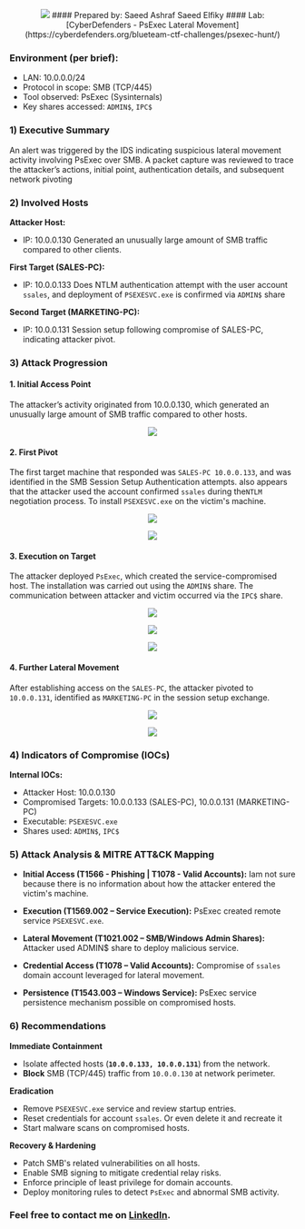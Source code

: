 <p align ="center">
    <img src= "/socPhoto/Saeed_Elfiky__Incident_PsExec.svg"
</p>
#### Prepared by: Saeed Ashraf Saeed Elfiky 
#### Lab: [CyberDefenders - PsExec Lateral Movement](https://cyberdefenders.org/blueteam-ctf-challenges/psexec-hunt/)

### Environment (per brief):
- LAN: 10.0.0.0/24 
- Protocol in scope: SMB (TCP/445) 
- Tool observed: PsExec (Sysinternals) 
- Key shares accessed: `ADMIN$`, `IPC$ `

### 1) Executive Summary
An alert was triggered by the IDS indicating suspicious lateral movement activity involving PsExec over SMB. A packet capture was reviewed to trace the attacker’s actions, initial point, authentication details, and subsequent network pivoting
### 2) Involved Hosts

**Attacker Host:**    
- IP: 10.0.0.130
	Generated an unusually large amount of SMB traffic compared to other clients.
	
**First Target (SALES-PC):**
- IP: 10.0.0.133
	Does NTLM authentication attempt with the user account `ssales`, and deployment of `PSEXESVC.exe` is confirmed via `ADMIN$` share
	
**Second Target (MARKETING-PC):**
- IP: 10.0.0.131
	Session setup following compromise of SALES-PC, indicating attacker pivot.

### 3) Attack Progression
#### 1. Initial Access Point 
The attacker’s activity originated from 10.0.0.130, which generated an unusually large amount of SMB traffic compared to other hosts. 


<p align ="center">
    <img src= "/socPhoto/first_machine.png"
</p>




#### 2. First Pivot 
The first target machine that responded was `SALES-PC 10.0.0.133`, and was identified in the SMB Session Setup Authentication attempts. also appears that the attacker used the account confirmed `ssales` during the`NTLM` negotiation process. To install `PSEXESVC.exe` on the victim's machine.

<p align ="center">
    <img src= "/socPhoto/10.0.0.133_hostname.png" 
</p>

<p align ="center">
    <img src= "/socPhoto/username.png"
</p>





#### 3. Execution on Target
The attacker deployed `PsExec`, which created the service-compromised host. The installation was carried out using the `ADMIN$` share. The communication between attacker and victim occurred via the `IPC$` share.

<p align ="center">
    <img src= "/socPhoto/service_ex.png"
</p>
<p align ="center">
    <img src= "/socPhoto/admin_dolar_sign.png"
</p>

<p align ="center">
    <img src= "/socPhoto/pc_dollar_sign.png"
</p>





#### 4. Further Lateral Movement
After establishing access on the `SALES-PC`, the attacker pivoted to `10.0.0.131`, identified as `MARKETING-PC` in the session setup exchange.

<p align ="center">
    <img src= "/socPhoto/10.0.0.131_ip.png"
</p>

<p align ="center">
    <img src= "/socPhoto/10.0.0.131_hostname.png"
</p>

### 4) Indicators of Compromise (IOCs)

**Internal IOCs:**

- Attacker Host: 10.0.0.130
- Compromised Targets: 10.0.0.133 (SALES-PC), 10.0.0.131 (MARKETING-PC)
- Executable: `PSEXESVC.exe`    
- Shares used: `ADMIN$`, `IPC$`

### 5) Attack Analysis & MITRE ATT&CK Mapping

- **Initial Access (T1566 - Phishing | T1078 - Valid Accounts):**  Iam not sure because there is no information about how the attacker entered the victim's machine.

- **Execution (T1569.002 – Service Execution):** PsExec created remote service `PSEXESVC.exe`.
    
- **Lateral Movement (T1021.002 – SMB/Windows Admin Shares):** Attacker used ADMIN$ share to deploy malicious service.
    
- **Credential Access (T1078 – Valid Accounts):** Compromise of `ssales` domain account leveraged for lateral movement.
    
- **Persistence (T1543.003 – Windows Service):** PsExec service persistence mechanism possible on compromised hosts.


### 6) Recommendations

**Immediate Containment**

- Isolate affected hosts (**`10.0.0.133, 10.0.0.131`**) from the network.
- **Block** SMB (TCP/445) traffic from `10.0.0.130` at network perimeter.


**Eradication**

- Remove `PSEXESVC.exe` service and review startup entries.
- Reset credentials for account `ssales`. Or even delete it and recreate it 
- Start malware scans on compromised hosts.


**Recovery & Hardening**

- Patch SMB's related vulnerabilities on all hosts.
- Enable SMB signing to mitigate credential relay risks.
- Enforce principle of least privilege for domain accounts.
- Deploy monitoring rules to detect `PsExec` and abnormal SMB activity.

### **Feel free to contact me on** **[LinkedIn](https://www.linkedin.com/in/saeed-elfiky-61188b24b/)**.
